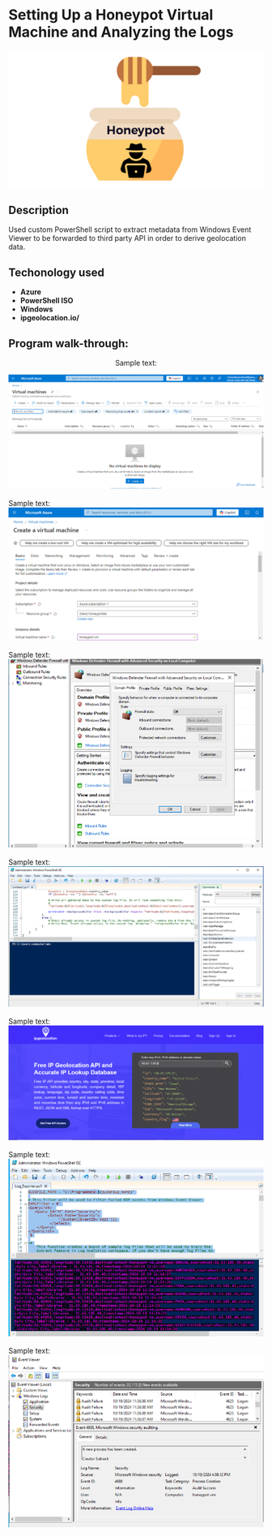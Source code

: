 <h1>Setting Up a Honeypot Virtual Machine and Analyzing the Logs</h1>

![](https://github.com/rbrianshutt/honeypot_virtual_machine/blob/main/images/honeypot.png)

<h2>Description</h2>
Used custom PowerShell script to extract metadata from Windows Event Viewer to be forwarded to third party API in order to derive geolocation data.
<br />

<h2>Techonology used</h2>

- <b>Azure</b> 
- <b>PowerShell ISO</b>
- <b>Windows</b>
- <b>ipgeolocation.io/</b>


<h2>Program walk-through:</h2>

<p align="center">
Sample text:  <br/>
 
![](https://github.com/rbrianshutt/honeypot_virtual_machine/blob/main/images/create_virtual_machine.PNG)
<br />
<br />
Sample text:  <br/>
![](https://github.com/rbrianshutt/honeypot_virtual_machine/blob/main/images/setup_virtual_machine.PNG)
<br />
<br />
Sample text:  <br/>
![](https://github.com/rbrianshutt/honeypot_virtual_machine/blob/main/images/disable_fireware.PNG)
<br />
<br />
Sample text:  <br/>
![](https://github.com/rbrianshutt/honeypot_virtual_machine/blob/main/images/script_security_log_powershell.PNG)
<br />
<br />
Sample text:  <br/>
![](https://github.com/rbrianshutt/honeypot_virtual_machine/blob/main/images/ipgeolocation.PNG)
<br />
<br />
Sample text:  <br/>
![](https://github.com/rbrianshutt/honeypot_virtual_machine/blob/main/images/powershell_script_parsing_data.PNG)
<br />
<br />
Sample text:  <br/>
![](https://github.com/rbrianshutt/honeypot_virtual_machine/blob/main/images/event_viewer.PNG)
</p>

<!--
 ```diff
- text in red
+ text in green
! text in orange
# text in gray
@@ text in purple (and bold)@@
```
--!>
